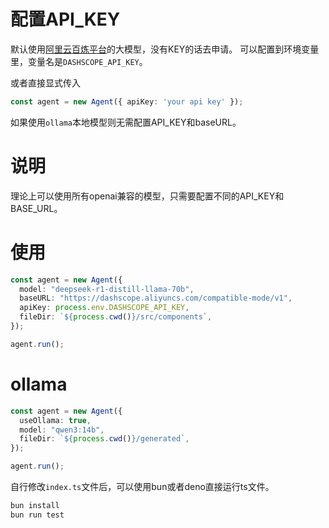 # 配置API_KEY

默认使用[阿里云百炼平台](https://bailian.console.aliyun.com/?apiKey=1#/api-key)的大模型，没有KEY的话去申请。
可以配置到环境变量里，变量名是`DASHSCOPE_API_KEY`。

或者直接显式传入

```typescript
const agent = new Agent({ apiKey: 'your api key' });
```

如果使用`ollama`本地模型则无需配置API_KEY和baseURL。

# 说明

理论上可以使用所有openai兼容的模型，只需要配置不同的API_KEY和BASE_URL。

# 使用

```typescript
const agent = new Agent({
  model: "deepseek-r1-distill-llama-70b",
  baseURL: "https://dashscope.aliyuncs.com/compatible-mode/v1",
  apiKey: process.env.DASHSCOPE_API_KEY,
  fileDir: `${process.cwd()}/src/components`,
});

agent.run();
```

# ollama

```typescript
const agent = new Agent({
  useOllama: true,
  model: "qwen3:14b",
  fileDir: `${process.cwd()}/generated`,
});

agent.run();
```

自行修改`index.ts`文件后，可以使用bun或者deno直接运行ts文件。

```bash
bun install
bun run test
```

